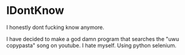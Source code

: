 # IDontKnow
I honestly dont fucking know anymore. 

I have decided to make a god damn program that searches the "uwu copypasta" song on youtube. I hate myself. 
Using python selenium.
